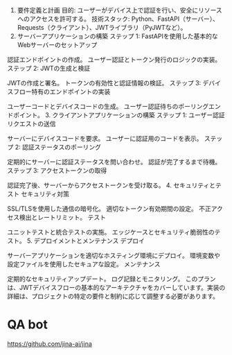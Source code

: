 1. 要件定義と計画
目的: ユーザーがデバイス上で認証を行い、安全にリソースへのアクセスを許可する。
技術スタック: Python、FastAPI（サーバー）、Requests（クライアント）、JWTライブラリ（PyJWTなど）。
2. サーバーアプリケーションの構築
ステップ 1: FastAPIを使用した基本的なWebサーバーのセットアップ

認証エンドポイントの作成。
ユーザー認証とトークン発行のロジックの実装。
ステップ 2: JWTの生成と検証

JWTの作成と署名。
トークンの有効性と認証情報の検証。
ステップ 3: デバイスフロー特有のエンドポイントの実装

ユーザーコードとデバイスコードの生成。
ユーザー認証待ちのポーリングエンドポイント。
3. クライアントアプリケーションの構築
ステップ 1: ユーザー認証リクエストの送信

サーバーにデバイスコードを要求。
ユーザーに認証用のコードを表示。
ステップ 2: 認証ステータスのポーリング

定期的にサーバーに認証ステータスを問い合わせ。
認証が完了するまで待機。
ステップ 3: アクセストークンの取得

認証完了後、サーバーからアクセストークンを受け取る。
4. セキュリティとテスト
セキュリティ対策

SSL/TLSを使用した通信の暗号化。
適切なトークン有効期間の設定。
不正アクセス検出とレートリミット。
テスト

ユニットテストと統合テストの実施。
エッジケースとセキュリティ脆弱性のテスト。
5. デプロイメントとメンテナンス
デプロイ

サーバーアプリケーションを適切なホスティング環境にデプロイ。
環境変数や設定ファイルを使用したセキュアな設定。
メンテナンス

定期的なセキュリティアップデート。
ログ記録とモニタリング。
このプランは、JWTデバイスフローの基本的なアーキテクチャをカバーしています。実装の詳細は、プロジェクトの特定の要件と制約に応じて調整する必要があります。



# QA bot

https://github.com/jina-ai/jina
